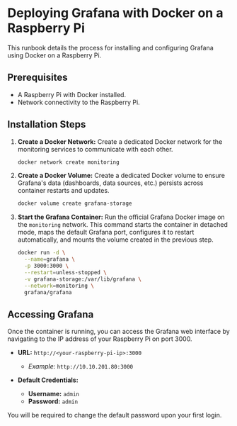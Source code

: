 # Deploying Grafana with Docker on a Raspberry Pi

This runbook details the process for installing and configuring Grafana using Docker on a Raspberry Pi.

## Prerequisites

*   A Raspberry Pi with Docker installed.
*   Network connectivity to the Raspberry Pi.

## Installation Steps

1.  **Create a Docker Network:**
    Create a dedicated Docker network for the monitoring services to communicate with each other.

    ```bash
    docker network create monitoring
    ```

2.  **Create a Docker Volume:**
    Create a dedicated Docker volume to ensure Grafana's data (dashboards, data sources, etc.) persists across container restarts and updates.

    ```bash
    docker volume create grafana-storage
    ```

3.  **Start the Grafana Container:**
    Run the official Grafana Docker image on the `monitoring` network. This command starts the container in detached mode, maps the default Grafana port, configures it to restart automatically, and mounts the volume created in the previous step.

    ```bash
    docker run -d \
      --name=grafana \
      -p 3000:3000 \
      --restart=unless-stopped \
      -v grafana-storage:/var/lib/grafana \
      --network=monitoring \
      grafana/grafana
    ```

## Accessing Grafana

Once the container is running, you can access the Grafana web interface by navigating to the IP address of your Raspberry Pi on port 3000.

*   **URL:** `http://<your-raspberry-pi-ip>:3000`
    *   *Example:* `http://10.10.201.80:3000`

*   **Default Credentials:**
    *   **Username:** `admin`
    *   **Password:** `admin`

You will be required to change the default password upon your first login.

